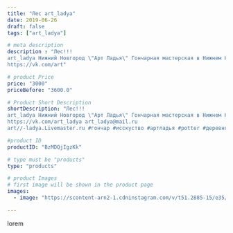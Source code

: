 ```yaml
---
title: "Лес art_ladya"
date: 2019-06-26
draft: false
tags: ["art_ladya"]

# meta description
description : "Лес!!!
art_ladya Нижний Новгород \"Арт Ладья\" Гончарная мастерская в Нижнем Новгороде. Изготовление керамики и мастер//-классы по обучению. 
https://vk.com/art"

# product Price
price: "3000"
priceBefore: "3600.0"

# Product Short Description
shortDescription: "Лес!!!
art_ladya Нижний Новгород \"Арт Ладья\" Гончарная мастерская в Нижнем Новгороде. Изготовление керамики и мастер//-классы по обучению. 
https://vk.com/art_ladya art_ladya@mail.ru 
art//-ladya.Livemaster.ru #гончар #исскуство #артладья #potter #деревня #керамикаручнаяработа #гончарнаямастерская #керамиканазаказ #handmade #посудаизглины #керамика #гончарнаяпосуда #эксклюзивнаякерамика #dishes #дерево #ceramicar #nntoday #claygoods #фестиваль #earthenware #ceramic #design #влесу #почайна #нижнийновгород #ceramicart #дремучийлес #лето #clay #авторскаякерамика"

#product ID
productID: "BzMDQjIgzKk"

# type must be "products"
type: "products"

# product Images
# first image will be shown in the product page
images:
  - image: "https://scontent-arn2-1.cdninstagram.com/v/t51.2885-15/e35/64218555_679912492434034_2541834545340165262_n.jpg?se=7&tp=1&_nc_ht=scontent-arn2-1.cdninstagram.com&_nc_cat=110&_nc_ohc=9N8MVVsgHMUAX8XrdbD&ccb=7-4&oh=fd676e1fd262c854124ee243c40c8f34&oe=60854A6E&_nc_sid=86f79a&ig_cache_key=MjA3NTA0Nzg1OTY4NTg5Njg2OA%3D%3D.2-ccb7-4"

---
```

lorem
